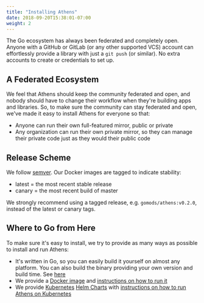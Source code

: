 ```yaml
---
title: "Installing Athens"
date: 2018-09-20T15:38:01-07:00
weight: 2
---
```


The Go ecosystem has always been federated and completely open. Anyone with a GitHub or GitLab (or any other supported VCS) account can effortlessly provide a library with just a `git push` (or similar). No extra accounts to create or credentials to set up.

## A Federated Ecosystem

We feel that Athens should keep the community federated and open, and nobody should have to change their workflow when they're building apps and libraries. So, to make sure the community can stay federated and open, we've made it easy to install Athens for everyone so that:

- Anyone can run their own full-featured mirror, public or private
- Any organization can run their own private mirror, so they can manage their private code just as they would their public code

## Release Scheme

We follow [semver](https://semver.org). Our Docker images are tagged to indicate stability:

* latest = the most recent stable release
* canary = the most recent build of master

We strongly recommend using a tagged release, e.g. `gomods/athens:v0.2.0`, instead of the latest or canary tags.

## Where to Go from Here

To make sure it's easy to install, we try to provide as many ways as possible to install and run Athens:

- It's written in Go, so you can easily build it yourself on almost any platform. You can also build the binary providing your own version and build time. See [here](./build-from-source)
- We provide a [Docker image](https://hub.docker.com/r/gomods/athens/) and [instructions on how to run it](./shared-team-instance)
- We provide [Kubernetes](https://kubernetes.io) [Helm Charts](https://helm.sh) with [instructions on how to run Athens on Kubernetes](./install-on-kubernetes)
